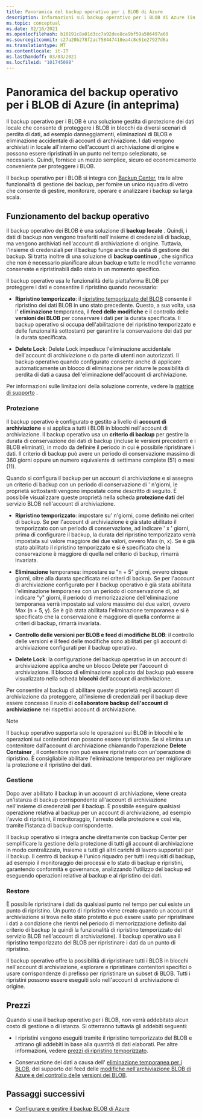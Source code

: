 ```yaml
---
title: Panoramica del backup operativo per i BLOB di Azure
description: Informazioni sul backup operativo per i BLOB di Azure (in anteprima).
ms.topic: conceptual
ms.date: 02/16/2021
ms.openlocfilehash: b10191c8a01d3cc7a92dee8ca9bf59a506497a60
ms.sourcegitcommit: c27a20b278f2ac758447418ea4c8c61e27927d6a
ms.translationtype: MT
ms.contentlocale: it-IT
ms.lasthandoff: 03/03/2021
ms.locfileid: "101745098"
---
```

# <a name="overview-of-operational-backup-for-azure-blobs-in-preview"></a>Panoramica del backup operativo per i BLOB di Azure (in anteprima)

Il backup operativo per i BLOB è una soluzione gestita di protezione dei dati locale che consente di proteggere i BLOB in blocchi da diversi scenari di perdita di dati, ad esempio danneggiamenti, eliminazioni di BLOB e eliminazione accidentale di account di archiviazione. I dati vengono archiviati in locale all'interno dell'account di archiviazione di origine e possono essere ripristinati in un punto nel tempo selezionato, se necessario. Quindi, fornisce un mezzo semplice, sicuro ed economicamente conveniente per proteggere i BLOB.

Il backup operativo per i BLOB si integra con [Backup Center](backup-center-overview.md), tra le altre funzionalità di gestione dei backup, per fornire un unico riquadro di vetro che consente di gestire, monitorare, operare e analizzare i backup su larga scala.

## <a name="how-operational-backup-works"></a>Funzionamento del backup operativo

Il backup operativo dei BLOB è una soluzione di **backup locale** . Quindi, i dati di backup non vengono trasferiti nell'insieme di credenziali di backup, ma vengono archiviati nell'account di archiviazione di origine. Tuttavia, l'insieme di credenziali per il backup funge anche da unità di gestione dei backup. Si tratta inoltre di una soluzione di **backup continuo** , che significa che non è necessario pianificare alcun backup e tutte le modifiche verranno conservate e ripristinabili dallo stato in un momento specifico.

Il backup operativo usa le funzionalità della piattaforma BLOB per proteggere i dati e consentire il ripristino quando necessario:

- **Ripristino temporizzato**: il [ripristino temporizzato del BLOB](https://docs.microsoft.com/azure/storage/blobs/point-in-time-restore-overview) consente il ripristino dei dati BLOB in uno stato precedente. Questo, a sua volta, usa l' **eliminazione** temporanea, il **feed delle modifiche** e il controllo delle **versioni dei BLOB** per conservare i dati per la durata specificata. Il backup operativo si occupa dell'abilitazione del ripristino temporizzato e delle funzionalità sottostanti per garantire la conservazione dei dati per la durata specificata.

- **Delete Lock**: Delete Lock impedisce l'eliminazione accidentale dell'account di archiviazione o da parte di utenti non autorizzati. Il backup operativo quando configurato consente anche di applicare automaticamente un blocco di eliminazione per ridurre le possibilità di perdita di dati a causa dell'eliminazione dell'account di archiviazione.

Per informazioni sulle limitazioni della soluzione corrente, vedere la [matrice di supporto](blob-backup-support-matrix.md) .

### <a name="protection"></a>Protezione

Il backup operativo è configurato e gestito a livello di **account di archiviazione** e si applica a tutti i BLOB in blocchi nell'account di archiviazione. Il backup operativo usa un **criterio di backup** per gestire la durata di conservazione dei dati di backup (incluse le versioni precedenti e i BLOB eliminati), in modo da definire il periodo in cui è possibile ripristinare i dati. Il criterio di backup può avere un periodo di conservazione massimo di 360 giorni oppure un numero equivalente di settimane complete (51) o mesi (11).

Quando si configura il backup per un account di archiviazione e si assegna un criterio di backup con un periodo di conservazione di ' n'giorni, le proprietà sottostanti vengono impostate come descritto di seguito. È possibile visualizzare queste proprietà nella scheda **protezione dati** del servizio BLOB nell'account di archiviazione.

- **Ripristino temporizzato**: impostare su' n'giorni, come definito nei criteri di backup. Se per l'account di archiviazione è già stato abilitato il temporizzato con un periodo di conservazione, ad indicare ' x ' giorni, prima di configurare il backup, la durata del ripristino temporizzato verrà impostata sul valore maggiore dei due valori, ovvero Max (n, x). Se è già stato abilitato il ripristino temporizzato e si è specificato che la conservazione è maggiore di quella nel criterio di backup, rimarrà invariata.

- **Eliminazione** temporanea: impostare su "n + 5" giorni, ovvero cinque giorni, oltre alla durata specificata nei criteri di backup. Se per l'account di archiviazione configurato per il backup operativo è già stata abilitata l'eliminazione temporanea con un periodo di conservazione di, ad indicare "y" giorni, il periodo di memorizzazione dell'eliminazione temporanea verrà impostato sul valore massimo dei due valori, ovvero Max (n + 5, y). Se è già stata abilitata l'eliminazione temporanea e si è specificato che la conservazione è maggiore di quella conforme ai criteri di backup, rimarrà invariata.

- **Controllo delle versioni per BLOB e feed di modifiche BLOB**: il controllo delle versioni e il feed delle modifiche sono abilitati per gli account di archiviazione configurati per il backup operativo.

- **Delete Lock**: la configurazione del backup operativo in un account di archiviazione applica anche un blocco Delete per l'account di archiviazione. Il blocco di eliminazione applicato dal backup può essere visualizzato nella scheda **blocchi** dell'account di archiviazione.

Per consentire al backup di abilitare queste proprietà negli account di archiviazione da proteggere, all'insieme di credenziali per il backup deve essere concesso il ruolo di **collaboratore backup dell'account di archiviazione** nei rispettivi account di archiviazione.

>[!NOTE]
>Il backup operativo supporta solo le operazioni sui BLOB in blocchi e le operazioni sui contenitori non possono essere ripristinate. Se si elimina un contenitore dall'account di archiviazione chiamando l'operazione **Delete Container** , il contenitore non può essere ripristinato con un'operazione di ripristino. È consigliabile abilitare l'eliminazione temporanea per migliorare la protezione e il ripristino dei dati.

### <a name="management"></a>Gestione

Dopo aver abilitato il backup in un account di archiviazione, viene creata un'istanza di backup corrispondente all'account di archiviazione nell'insieme di credenziali per il backup. È possibile eseguire qualsiasi operazione relativa al backup per un account di archiviazione, ad esempio l'avvio di ripristini, il monitoraggio, l'arresto della protezione e così via, tramite l'istanza di backup corrispondente.

Il backup operativo si integra anche direttamente con backup Center per semplificare la gestione della protezione di tutti gli account di archiviazione in modo centralizzato, insieme a tutti gli altri carichi di lavoro supportati per il backup. Il centro di backup è l'unico riquadro per tutti i requisiti di backup, ad esempio il monitoraggio dei processi e lo stato di backup e ripristini, garantendo conformità e governance, analizzando l'utilizzo del backup ed eseguendo operazioni relative al backup e al ripristino dei dati.

### <a name="restore"></a>Restore

È possibile ripristinare i dati da qualsiasi punto nel tempo per cui esiste un punto di ripristino. Un punto di ripristino viene creato quando un account di archiviazione si trova nello stato protetto e può essere usato per ripristinare i dati a condizione che rientri nel periodo di memorizzazione definito dal criterio di backup (e quindi la funzionalità di ripristino temporizzato del servizio BLOB nell'account di archiviazione). Il backup operativo usa il ripristino temporizzato del BLOB per ripristinare i dati da un punto di ripristino.

Il backup operativo offre la possibilità di ripristinare tutti i BLOB in blocchi nell'account di archiviazione, esplorare e ripristinare contenitori specifici o usare corrispondenze di prefisso per ripristinare un subset di BLOB. Tutti i ripristini possono essere eseguiti solo nell'account di archiviazione di origine.

## <a name="pricing"></a>Prezzi

Quando si usa il backup operativo per i BLOB, non verrà addebitato alcun costo di gestione o di istanza. Si otterranno tuttavia gli addebiti seguenti:

- I ripristini vengono eseguiti tramite il ripristino temporizzato del BLOB e attirano gli addebiti in base alla quantità di dati elaborati. Per altre informazioni, vedere [prezzi di ripristino temporizzato](https://docs.microsoft.com/azure/storage/blobs/point-in-time-restore-overview#pricing-and-billing).

- Conservazione dei dati a causa dell' [eliminazione temporanea per i BLOB](https://docs.microsoft.com/azure/storage/blobs/soft-delete-blob-overview), del supporto del feed delle [modifiche nell'archiviazione BLOB di Azure e del controllo delle](https://docs.microsoft.com/azure/storage/blobs/storage-blob-change-feed) [versioni dei BLOB](https://docs.microsoft.com/azure/storage/blobs/versioning-overview).

## <a name="next-steps"></a>Passaggi successivi

- [Configurare e gestire il backup BLOB di Azure](blob-backup-configure-manage.md)

